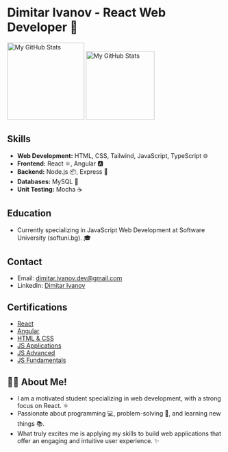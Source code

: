 # Dimitar Ivanov - React Web Developer 🚀

<p>
  <img height="180em" alt="My GitHub Stats" src="https://github-readme-stats.vercel.app/api?username=dimnov&show_icons=true&bg_color=00000000&hide_border=true&text_color=3498db&&count_private=true&include_all_commits=true" />
  <img height="160em" alt="My GitHub Stats" src="https://github-readme-stats.vercel.app/api/top-langs/?username=dimnov&langs_count=8&layout=compact&hide_border=true&bg_color=00000000&text_color=3498db&&count_private=true&include_all_commits=true" />
</p>

## Skills
- **Web Development:** HTML, CSS, Tailwind, JavaScript, TypeScript 🌐
- **Frontend:** React ⚛️, Angular 🅰️
- **Backend:** Node.js 📦, Express 🚂
- **Databases:** MySQL 🐬
- **Unit Testing:** Mocha ☕️


## Education
- Currently specializing in JavaScript Web Development at Software University (softuni.bg). 🎓 

## Contact
- Email: dimitar.ivanov.dev@gmail.com
- LinkedIn: [Dimitar Ivanov](https://www.linkedin.com/in/dimnov/)

## Certifications
- [React](https://softuni.bg/certificates/details/197808/898ded3e)
- [Angular](https://softuni.bg/certificates/details/182970/db6b75ef)
- [HTML & CSS](https://softuni.bg/certificates/details/190748/241f654e)
- [JS Applications](https://softuni.bg/certificates/details/167792/56b02d53)
- [JS Advanced](https://softuni.bg/certificates/details/160131/ffa3ce63)
- [JS Fundamentals](https://softuni.bg/certificates/details/151622/466419dc)

## 👨‍💻 About Me!
- I am a motivated student specializing in web development, with a strong focus on React. ⚛️
- Passionate about programming 💻, problem-solving 🤔, and learning new things 📚.
- What truly excites me is applying my skills to build web applications that offer an engaging and intuitive user experience. ✨
